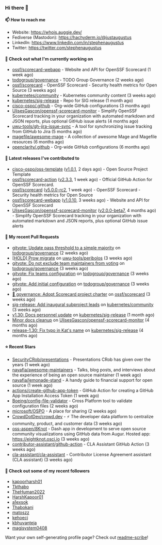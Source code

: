 ### Hi there 👋

#### 📫 How to reach me

- Website: https://whois.auggie.dev/
- Fediverse (Mastodon): https://hachyderm.io/@justaugustus
- LinkedIn: https://www.linkedin.com/in/stephenaugustus
- Twitter: https://twitter.com/stephenaugustus

#### 👷 Check out what I'm currently working on

- [ossf/scorecard-webapp](https://github.com/ossf/scorecard-webapp) - Website and API for OpenSSF Scorecard (1 week ago)
- [todogroup/governance](https://github.com/todogroup/governance) - TODO Group Governance (2 weeks ago)
- [ossf/scorecard](https://github.com/ossf/scorecard) - OpenSSF Scorecard - Security health metrics for Open Source (3 weeks ago)
- [kubernetes/community](https://github.com/kubernetes/community) - Kubernetes community content (3 weeks ago)
- [kubernetes/sig-release](https://github.com/kubernetes/sig-release) - Repo for SIG release (1 month ago)
- [cisco-ospo/.github](https://github.com/cisco-ospo/.github) - Org-wide GitHub configurations (3 months ago)
- [UlisesGascon/openssf-scorecard-monitor](https://github.com/UlisesGascon/openssf-scorecard-monitor) - Simplify OpenSSF Scorecard tracking in your organization with automated markdown and JSON reports, plus optional GitHub issue alerts (4 months ago)
- [uwu-tools/gh-jira-issue-sync](https://github.com/uwu-tools/gh-jira-issue-sync) - A tool for synchronizing issue tracking from GitHub to Jira (5 months ago)
- [magefile/awesome-mage](https://github.com/magefile/awesome-mage) - A collection of awesome Mage and Magefile resources (6 months ago)
- [openclarity/.github](https://github.com/openclarity/.github) - Org-wide GitHub configurations (6 months ago)

#### 🔭 Latest releases I've contributed to

- [cisco-ospo/oss-template](https://github.com/cisco-ospo/oss-template) ([v1.0.1](https://github.com/cisco-ospo/oss-template/releases/tag/v1.0.1), 2 days ago) - Open Source Project Template
- [ossf/scorecard-action](https://github.com/ossf/scorecard-action) ([v2.3.3](https://github.com/ossf/scorecard-action/releases/tag/v2.3.3), 1 week ago) - Official GitHub Action for OpenSSF Scorecard.
- [ossf/scorecard](https://github.com/ossf/scorecard) ([v5.0.0-rc2](https://github.com/ossf/scorecard/releases/tag/v5.0.0-rc2), 1 week ago) - OpenSSF Scorecard - Security health metrics for Open Source
- [ossf/scorecard-webapp](https://github.com/ossf/scorecard-webapp) ([v1.0.10](https://github.com/ossf/scorecard-webapp/releases/tag/v1.0.10), 3 weeks ago) - Website and API for OpenSSF Scorecard
- [UlisesGascon/openssf-scorecard-monitor](https://github.com/UlisesGascon/openssf-scorecard-monitor) ([v2.0.0-beta7](https://github.com/UlisesGascon/openssf-scorecard-monitor/releases/tag/v2.0.0-beta7), 4 months ago) - Simplify OpenSSF Scorecard tracking in your organization with automated markdown and JSON reports, plus optional GitHub issue alerts

#### 🔨 My recent Pull Requests

- [gitvote: Update pass threshold to a simple majority](https://github.com/todogroup/governance/pull/330) on [todogroup/governance](https://github.com/todogroup/governance) (2 weeks ago)
- [[HOLD] Prow migrate](https://github.com/uwu-tools/peribolos/pull/338) on [uwu-tools/peribolos](https://github.com/uwu-tools/peribolos) (3 weeks ago)
- [gitvote: Do not exclude team maintainers from voting](https://github.com/todogroup/governance/pull/329) on [todogroup/governance](https://github.com/todogroup/governance) (3 weeks ago)
- [gitvote: Fix teams configuration](https://github.com/todogroup/governance/pull/328) on [todogroup/governance](https://github.com/todogroup/governance) (3 weeks ago)
- [gitvote: Add initial configuration](https://github.com/todogroup/governance/pull/327) on [todogroup/governance](https://github.com/todogroup/governance) (3 weeks ago)
- [:book: governance: Adopt Scorecard project charter](https://github.com/ossf/scorecard/pull/4054) on [ossf/scorecard](https://github.com/ossf/scorecard) (3 weeks ago)
- [sig-release: Add inaugural subproject leads](https://github.com/kubernetes/community/pull/7839) on [kubernetes/community](https://github.com/kubernetes/community) (3 weeks ago)
- [v1.30: Docs personnel update](https://github.com/kubernetes/sig-release/pull/2458) on [kubernetes/sig-release](https://github.com/kubernetes/sig-release) (1 month ago)
- [Minor docs cleanup](https://github.com/UlisesGascon/openssf-scorecard-monitor/pull/72) on [UlisesGascon/openssf-scorecard-monitor](https://github.com/UlisesGascon/openssf-scorecard-monitor) (4 months ago)
- [release-1.30: Fix typo in Kat&#39;s name](https://github.com/kubernetes/sig-release/pull/2406) on [kubernetes/sig-release](https://github.com/kubernetes/sig-release) (4 months ago)

#### ⭐ Recent Stars

- [SecurityCRob/presentations](https://github.com/SecurityCRob/presentations) - Presentations CRob has given over the years (1 week ago)
- [nayafia/awesome-maintainers](https://github.com/nayafia/awesome-maintainers) - Talks, blog posts, and interviews about the experience of being an open source maintainer (1 week ago)
- [nayafia/lemonade-stand](https://github.com/nayafia/lemonade-stand) - A handy guide to financial support for open source (1 week ago)
- [actions/create-github-app-token](https://github.com/actions/create-github-app-token) - GitHub Action for creating a GitHub App Installation Access Token (1 week ago)
- [Boeing/config-file-validator](https://github.com/Boeing/config-file-validator) - Cross Platform tool to validate configuration files (2 weeks ago)
- [microsoft/OSPO](https://github.com/microsoft/OSPO) - A place for sharing (2 weeks ago)
- [CrowdDotDev/crowd.dev](https://github.com/CrowdDotDev/crowd.dev) - ⚡️ The developer data platform to centralize community, product, and customer data (3 weeks ago)
- [oss-aspen/8Knot](https://github.com/oss-aspen/8Knot) - Dash app in development to serve open source community visualizations using GitHub data from Augur. Hosted app: https://eightknot.osci.io (3 weeks ago)
- [contributor-assistant/github-action](https://github.com/contributor-assistant/github-action) - CLA Assistant GitHub Action (3 weeks ago)
- [cla-assistant/cla-assistant](https://github.com/cla-assistant/cla-assistant) - Contributor License Agreement assistant (CLA assistant) (3 weeks ago)

#### 👯 Check out some of my recent followers

- [kapoorharsh01](https://github.com/kapoorharsh01)
- [Tkthabo](https://github.com/Tkthabo)
- [TheHuman2022](https://github.com/TheHuman2022)
- [HarshKapoor01](https://github.com/HarshKapoor01)
- [a1exsok](https://github.com/a1exsok)
- [Thabokani](https://github.com/Thabokani)
- [matoszz](https://github.com/matoszz)
- [kehoecj](https://github.com/kehoecj)
- [kbhuvanteja](https://github.com/kbhuvanteja)
- [magisystem0408](https://github.com/magisystem0408)

Want your own self-generating profile page? Check out [readme-scribe](https://github.com/muesli/readme-scribe)!
